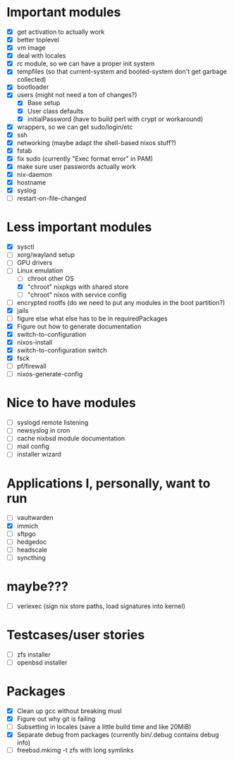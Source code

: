 # Important modules
- [x] get activation to actually work
- [x] better toplevel
- [x] vm image
- [x] deal with locales
- [x] rc module, so we can have a proper init system
- [x] tempfiles (so that current-system and booted-system don't get garbage collected)
- [x] bootloader
- [x] users (might not need a ton of changes?)
    - [x] Base setup
    - [x] User class defaults
    - [x] initialPassword (have to build perl with crypt or workaround)
- [x] wrappers, so we can get sudo/login/etc
- [x] ssh
- [x] networking (maybe adapt the shell-based nixos stuff?)
- [x] fstab
- [x] fix sudo (currently "Exec format error" in PAM)
- [x] make sure user passwords actually work
- [x] nix-daemon
- [x] hostname
- [x] syslog
- [ ] restart-on-file-changed

# Less important modules
- [x] sysctl
- [ ] xorg/wayland setup
- [ ] GPU drivers
- [ ] Linux emulation
    - [ ] chroot other OS
    - [x] "chroot" nixpkgs with shared store
    - [ ] "chroot" nixos with service config
- [ ] encrypted rootfs (do we need to put any modules in the boot partition?)
- [x] jails
- [ ] figure else what else has to be in requiredPackages
- [x] Figure out how to generate documentation
- [x] switch-to-configuration
- [x] nixos-install
- [x] switch-to-configuration switch
- [x] fsck
- [ ] pf/firewall
- [ ] nixos-generate-config

# Nice to have modules
- [ ] syslogd remote listening
- [ ] newsyslog in cron
- [ ] cache nixbsd module documentation
- [ ] mail config
- [ ] installer wizard

# Applications I, personally, want to run
- [ ] vaultwarden
- [x] immich
- [ ] sftpgo
- [ ] hedgedoc
- [ ] headscale
- [ ] syncthing

# maybe???
- [ ] veriexec (sign nix store paths, load signatures into kernel)

# Testcases/user stories
- [ ] zfs installer
- [ ] openbsd installer

# Packages
- [x] Clean up gcc without breaking musl
- [x] Figure out why git is failing
- [ ] Subsetting in locales (save a little build time and like 20MiB)
- [x] Separate debug from packages (currently bin/.debug contains debug info)
- [ ] freebsd.mkimg -t zfs with long symlinks
